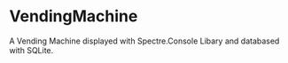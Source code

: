 # VendingMachine
A Vending Machine displayed with Spectre.Console Libary and databased with SQLite.
